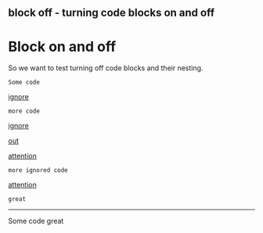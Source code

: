 block off - turning code blocks on and off
---
# Block on and off

So we want to test turning off code blocks and their nesting. 

    Some code

[ignore](# "block off:")

    more code

[ignore](# "block off:")

[out](# "save:")

[attention](# "block on:")

    more ignored code

[attention](# "block on:")

    great
---
Some code
great
